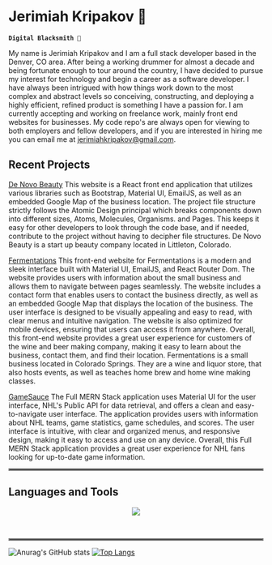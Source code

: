 # Jerimiah Kripakov 🥁

**`Digital Blacksmith 🔨`**

My name is Jerimiah Kripakov and I am a full stack developer based in the Denver, CO area. After being a working drummer for almost a decade and being fortunate enough to tour around the country, I have decided to pursue my interest for technology and begin a career as a software developer. I have always been intrigued with how things work down to the most complex and abstract levels so conceiving, constructing, and deploying a highly efficient, refined product is something I have a passion for. I am currently accepting and working on freelance work, mainly front end websites for businesses. My code repo's are always open for viewing to both employers and fellow developers, and if you are interested in hiring me you can email me at jerimiahkripakov@gmail.com.

## Recent Projects
[De Novo Beauty](https://denovobeauty.netlify.app/)
This website is a React front end application that utilizes various libraries such as Bootstrap, Material UI, EmailJS, as well as an embedded Google Map of the business location. The project file structure strictly follows the Atomic Design principal which breaks components down into different sizes, Atoms, Molecules, Organisms. and Pages. This keeps it easy for other developers to look through the code base, and if needed, contribute to the project without having to decipher file structures.
De Novo Beauty is a start up beauty company located in Littleton, Colorado.

[Fermentations](https://fermentations.biz/)
This front-end website for Fermentations is a modern and sleek interface built with Material UI, EmailJS, and React Router Dom. The website provides users with information about the small business and allows them to navigate between pages seamlessly. The website includes a contact form that enables users to contact the business directly, as well as an embedded Google Map that displays the location of the business. The user interface is designed to be visually appealing and easy to read, with clear menus and intuitive navigation. The website is also optimized for mobile devices, ensuring that users can access it from anywhere. Overall, this front-end website provides a great user experience for customers of the wine and beer making company, making it easy to learn about the business, contact them, and find their location.
Fermentations is a small business located in Colorado Springs. They are a wine and liquor store, that also hosts events, as well as teaches home brew and home wine making classes.

[GameSauce](https://gamesauce.netlify.app/)
The Full MERN Stack application uses Material UI for the user interface, NHL's Public API for data retrieval, and offers a clean and easy-to-navigate user interface. The application provides users with information about NHL teams, game statistics, game schedules, and scores. The user interface is intuitive, with clear and organized menus, and responsive design, making it easy to access and use on any device. Overall, this Full MERN Stack application provides a great user experience for NHL fans looking for up-to-date game information.


<hr style="border:2px solid gray">

## Languages and Tools
<p align="center">
  <a href="https://skillicons.dev">
    <img src="https://skillicons.dev/icons?i=js,ts,html,css,sass,react,graphql,express,nodejs,mysql,mongodb,git,github,heroku,netlify,materialui,jquery,threejs,vscode,blender,ableton" />
  </a>
</p>

<br>
<hr style="border:2px solid gray">

![Anurag's GitHub stats](https://github-readme-stats.vercel.app/api?username=JerimiahK&show_icons=true&theme=radical)
[![Top Langs](https://github-readme-stats.vercel.app/api/top-langs/?username=JerimiahK)](https://github.com/anuraghazra/github-readme-stats)

          
